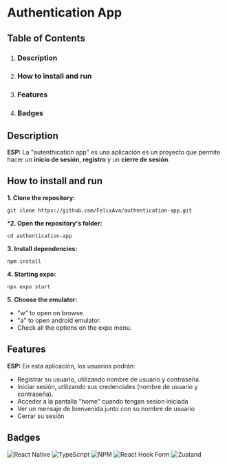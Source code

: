 # Authentication App

## Table of Contents

1. ### Description
2. ### How to install and run
3. ### Features
4. ### Badges

## Description
**ESP:** La "autenthication app" es una aplicación es un proyecto que permite hacer un **inicio de sesión**, **registro** y un **cierre de sesión**.

## How to install and run

**1. Clone the repository:**
```
git clone https://github.com/FelixAva/authentication-app.git
```
***2. Open the repository's folder:**
```
cd authentication-app
```
**3. Install dependencies:**
```
npm install
```
**4. Starting expo:**
```
npx expo start
```
**5. Choose the emulator:**
- "w" to open on browse.
- "a" to open android emulator.
- Check all the options on the expo menu.

## Features
**ESP:** En esta aplicación, los usuarios podrán:

- Registrar su usuario, utilizando nombre de usuario y contraseña.
- Iniciar sesión, utilizando sus credenciales (nombre de usuario y contraseña).
- Acceder a la pantalla "home" cuando tengan sesion iniciada
- Ver un mensaje de bienvenida junto con su nombre de usuario
- Cerrar su sesión

## Badges
![React Native](https://img.shields.io/badge/react_native-%2320232a.svg?style=for-the-badge&logo=react&logoColor=%2361DAFB)
![TypeScript](https://img.shields.io/badge/typescript-%23007ACC.svg?style=for-the-badge&logo=typescript&logoColor=white)
![NPM](https://img.shields.io/badge/NPM-%23CB3837.svg?style=for-the-badge&logo=npm&logoColor=white)
![React Hook Form](https://img.shields.io/badge/React%20Hook%20Form-%23EC5990.svg?style=for-the-badge&logo=reacthookform&logoColor=white)
![Zustand](https://img.shields.io/badge/zustand-%2320232a.svg?style=for-the-badge&logo=react&logoColor=%2361DAFB)
